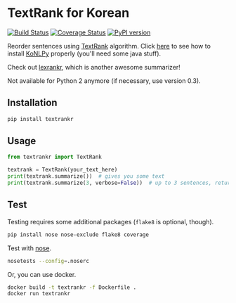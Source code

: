 # TextRank for Korean

[![Build Status](https://travis-ci.org/theeluwin/textrankr.svg?branch=master)](https://travis-ci.org/theeluwin/textrankr)
[![Coverage Status](https://coveralls.io/repos/github/theeluwin/textrankr/badge.svg?branch=master)](https://coveralls.io/github/theeluwin/textrankr?branch=master)
[![PyPI version](https://badge.fury.io/py/textrankr.svg)](https://badge.fury.io/py/textrankr)

Reorder sentences using [TextRank](http://digital.library.unt.edu/ark:/67531/metadc30962/) algorithm.
Click [here](http://konlpy.org/en/latest/install/) to see how to install [KoNLPy](http://konlpy.org/) properly (you'll need some java stuff).

Check out [lexrankr](https://github.com/theeluwin/lexrankr), which is another awesome summarizer!

Not available for Python 2 anymore (if necessary, use version 0.3).

## Installation

```bash
pip install textrankr
```

## Usage

```python
from textrankr import TextRank

textrank = TextRank(your_text_here)
print(textrank.summarize())  # gives you some text
print(textrank.summarize(3, verbose=False))  # up to 3 sentences, returned as list
```

## Test

Testing requires some additional packages (`flake8` is optional, though).

```bash
pip install nose nose-exclude flake8 coverage
```

Test with [nose](https://nose.readthedocs.io/).

```bash
nosetests --config=.noserc
```

Or, you can use docker.

```bash
docker build -t textrankr -f Dockerfile .
docker run textrankr
```
